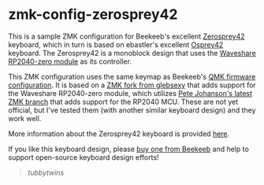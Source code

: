 # zmk-config-zerosprey42

This is a sample ZMK configuration for Beekeeb's excellent [Zerosprey42](https://github.com/beekeeb/zerosprey42) keyboard, which in turn is based on ebastler's excellent [Osprey42](https://github.com/ebastler/osprey) keyboard.  The Zerosprey42 is a monoblock design that uses the [Waveshare RP2040-zero module](https://www.waveshare.com/rp2040-zero.htm) as its controller.  

This ZMK configuration uses the same keymap as Beekeeb's [QMK firmware configuration](https://github.com/beekeeb/vial-qmk-zerosrey42).  It is based on a [ZMK fork from glebsexy](https://github.com/glebsexy/zmk/tree/rp2040-zero-plus-combos-fix) that adds support for the Waveshare RP2040-zero module, which utilizes [Pete Johanson's latest ZMK branch](https://github.com/petejohanson/zmk) that adds support for the RP2040 MCU.  These are not yet official, but I've tested them (with another similar keyboard design) and they work well.

More information about the Zerosprey42 keyboard is provided [here](https://docs.beekeeb.com/zerosprey42-keyboard).

If you like this keyboard design, please [buy one from Beekeeb](https://shop.beekeeb.com/product/zerosprey42-monoblock-rp2040-keyboard/) and help to support open-source keyboard design efforts!

> *tubbytwins*

